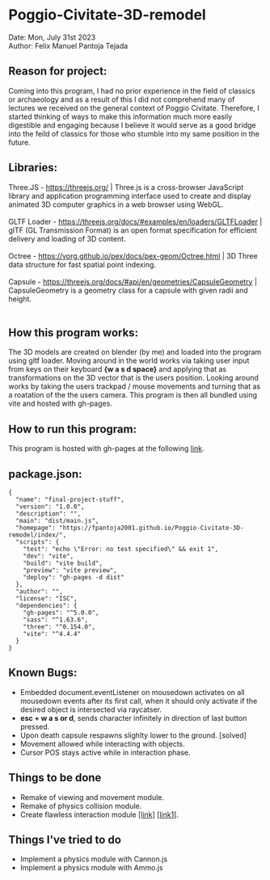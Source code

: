 # Poggio-Civitate-3D-remodel
Date: Mon, July 31st 2023 <br>
Author: Felix Manuel Pantoja Tejada

## Reason for project:

Coming into this program, I had no prior experience in the field of classics or archaeology and as a 
result of this I did not comprehend many of lectures we received on the general context of Poggio 
Civitate. Therefore, I started thinking of ways to make this information much more easily digestible 
and engaging because I believe it would serve as a good bridge into the feild of classics for those who
stumble into my same position in the future. 


## Libraries:

Three.JS - https://threejs.org/ | Three.js is a cross-browser JavaScript library and application programming interface used to create and display animated 3D computer graphics in a web browser using WebGL. <br><br>
GLTF Loader - https://threejs.org/docs/#examples/en/loaders/GLTFLoader | glTF (GL Transmission Format) is an open format specification for efficient delivery and loading of 3D content.<br><br>
Octree - https://vorg.github.io/pex/docs/pex-geom/Octree.html | 3D Three data structure for fast spatial point indexing. <br><br>
Capsule - https://threejs.org/docs/#api/en/geometries/CapsuleGeometry | CapsuleGeometry is a geometry class for a capsule with given radii and height. <br><br>

## How this program works: 

The 3D models are created on blender (by me) and loaded into the program using gltf loader. Moving around in the world works via taking user input from keys on their keyboard **{w a s d space}** and applying that as transformations on the 3D vector that is the users position. Looking around works by taking the users trackpad / mouse movements and turning that as a roatation of the the users camera. This program is then all bundled using vite and hosted with gh-pages.

## How to run this program: 

This program is hosted with gh-pages at the following [link](https://fpantoja2001.github.io/Poggio-Civitate-3D-remodel/).

## package.json:
```
{
  "name": "final-project-stuff",
  "version": "1.0.0",
  "description": "",
  "main": "dist/main.js",
  "homepage": "https://fpantoja2001.github.io/Poggio-Civitate-3D-remodel/index/",
  "scripts": {
    "test": "echo \"Error: no test specified\" && exit 1",
    "dev": "vite",
    "build": "vite build",
    "preview": "vite preview",
    "deploy": "gh-pages -d dist"
  },
  "author": "",
  "license": "ISC",
  "dependencies": {
    "gh-pages": "^5.0.0",
    "sass": "^1.63.6",
    "three": "^0.154.0",
    "vite": "^4.4.4"
  }
}
```

## Known Bugs:

* Embedded document.eventListener on mousedown activates on all mousedown events after its first call, when it should only activate if the desired object is intersected via raycatser. 
* **esc + w a s or d**, sends character infinitely in direction of last button pressed.
* Upon death capsule respawns slighlty lower to the ground. [solved]
* Movement allowed while interacting with objects.
* Cursor POS stays active while in interaction phase.

## Things to be done 

* Remake of viewing and movement module.
* Remake of physics collision module.
* Create flawless interaction module [[link]](https://www.youtube.com/watch?v=0ZW3xrFhY3w) [[link1]](https://www.youtube.com/watch?v=LsoidaI-8qQ).

## Things I've tried to do 
* Implement a physics module with Cannon.js
* Implement a physics module with Ammo.js
